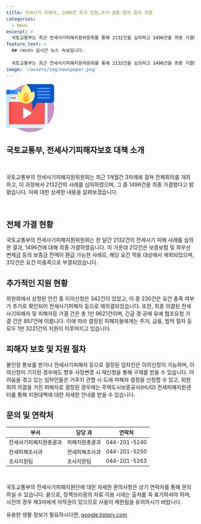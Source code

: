 ```yaml
---
title: 전세사기 피해자, 1496건 추가 인정…주거·금융·법적 절차 지원
categories:
  - News
excerpt: >
  국토교통부는 최근 전세사기피해지원위원회를 통해 2132건을 심의하고 1496건을 최종 가결했다고 밝혔다. 피해자들은 보증금 전액 환급이 불가능한 212건과 요건 미충족으로 부결된 312건을 제외하고, 재의결을 통해 피해자로 결정된 230건도 있었다. 이로써 총 1만 9621건의 전세사기피해자가 결정되었으며, 이들에게는 주거, 금융, 법적 지원 등 1만 3221건의 지원이 이뤄지고 있다. 또한, 전세사기피해자 등으로 결정된 임차인은 이의신청이 가능하며, 향후 사정변경 시 재신청을 통해 구제받을 수 있다.
feature_text: >
  ## rentn 실시간 뉴스 속보입니다.

  국토교통부는 최근 전세사기피해지원위원회를 통해 2132건을 심의하고 1496건을 최종 가결했다고 밝혔다. 피해자들은 보증금 전액 환급이 불가능한 212건과 요건 미충족으로 부결된 312건을 제외하고, 재의결을 통해 피해자로 결정된 230건도 있었다. 이로써 총 1만 9621건의 전세사기피해자가 결정되었으며, 이들에게는 주거, 금융, 법적 지원 등 1만 3221건의 지원이 이뤄지고 있다. 또한, 전세사기피해자 등으로 결정된 임차인은 이의신청이 가능하며, 향후 사정변경 시 재신청을 통해 구제받을 수 있다.
image: '/assets/img/newspaper.png'
---
```


<p><img src="/assets/img/news.png" alt="rentncar 속보" /></p>

<h2>국토교통부, 전세사기피해자보호 대책 소개</h2>

<p data-ke-size="size16">&nbsp;</p>

<p>국토교통부의 전세사기피해지원위원회는 최근 1개월간 3차례에 걸쳐 전체회의를 개최하고, 이 과정에서 2132건의 사례를 심의하였으며, 그 중 1496건을 최종 가결했다고 밝혔습니다. 이에 대한 상세한 내용을 살펴보겠습니다.</p>

<p data-ke-size="size16">&nbsp;</p>

<h2 data-ke-size="size26">전체 가결 현황</h2>

<p>국토교통부의 전세사기피해지원위원회는 한 달간 2132건의 전세사기 피해 사례를 심의한 결과, 1496건에 대해 최종 가결하였습니다. 이 가운데 212건은 보증보험 및 최우선 변제금 등의 보증금 전액이 환급 가능한 사례로, 해당 요건 적용 대상에서 제외되었으며, 312건은 요건 미충족으로 부결되었습니다.</p>

<h2 data-ke-size="size26">추가적인 지원 현황</h2>

<p>위원회에서 상정된 안건 중 이의신청은 342건이 있었고, 이 중 230건은 요건 충족 여부가 추가로 확인되어 전세사기피해자 등으로 재의결되었습니다. 또한, 최종 의결된 전세사기피해자 및 피해자등 가결 건은 총 1만 9621건이며, 긴급 경·공매 유예 협조요청 가결 건은 857건에 이릅니다. 이에 따라 결정된 피해자들에게는 주거, 금융, 법적 절차 등 모두 1만 3221건의 지원이 이루어지고 있습니다.</p>

<h2 data-ke-size="size26">피해자 보호 및 지원 절차</h2>

<p>불인정 통보를 받거나 전세사기피해자 등으로 결정된 임차인은 이의신청이 가능하며, 이의신청이 기각된 경우에도 향후 사정변경 시 재신청을 통해 구제를 받을 수 있습니다. 어려움을 겪고 있는 임차인들은 거주지 관할 시‧도에 피해자 결정을 신청할 수 있고, 위원회의 의결을 거친 피해자로 결정된 경우에는 주택도시보증공사(HUG) 전세피해지원센터를 통해 지원대책에 대한 자세한 안내를 받을 수 있습니다.</p>

<h2 data-ke-size="size26">문의 및 연락처</h2>

<table>
<thead>
<tr>
<th>부서</th>
<th>담당 과</th>
<th>연락처</th>
</tr>
</thead>
<tbody>
<tr>
<td>전세사기피해지원총괄과</td>
<td>피해지원총괄과</td>
<td>044-201-5240</td>
</tr>
<tr>
<td>전세피해조사과</td>
<td>전세피해조사과</td>
<td>044-201-5250</td>
</tr>
<tr>
<td>조사지원팀</td>
<td>조사지원팀</td>
<td>044-201-5263</td>
</tr>
</tbody>
</table>

<p data-ke-size="size16">&nbsp;</p>

<p>국토교통부의 전세사기피해지원단에 대한 자세한 문의사항은 상기 연락처를 통해 문의하실 수 있습니다. 끝으로, 정책브리핑의 자료 이용 시에는 출처를 꼭 표기하셔야 하며, 사진의 경우 제3자에게 저작권이 있으므로 사용이 제한됨을 유의하시기 바랍니다.</p></p>
유용한 생활 정보가 필요하시다면, <a href="https://qoogle.tistory.com" rel="dofollow">qoogle.tistory.com</a>


